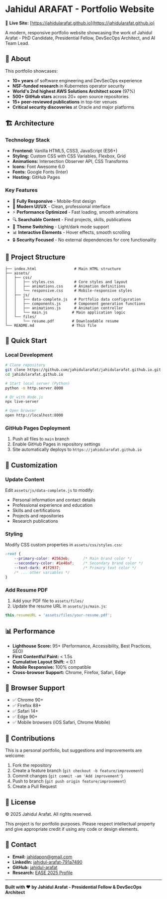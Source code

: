 # Jahidul ARAFAT - Portfolio Website

🚀 **Live Site:** [https://jahidularafat.github.io](https://jahidularafat.github.io)

A modern, responsive portfolio website showcasing the work of Jahidul Arafat - PhD Candidate, Presidential Fellow, DevSecOps Architect, and AI Team Lead.

## 🎯 **About**

This portfolio showcases:
- **10+ years** of software engineering and DevSecOps experience
- **NSF-funded research** in Kubernetes operator security
- **World's 2nd highest AWS Solutions Architect score** (97%)
- **500+ GitHub stars** across 20+ open source repositories
- **15+ peer-reviewed publications** in top-tier venues
- **Critical security discoveries** at Oracle and major platforms

## 🏗️ **Architecture**

### **Technology Stack**
- **Frontend:** Vanilla HTML5, CSS3, JavaScript (ES6+)
- **Styling:** Custom CSS with CSS Variables, Flexbox, Grid
- **Animations:** Intersection Observer API, CSS Transforms
- **Icons:** Font Awesome 6.0
- **Fonts:** Google Fonts (Inter)
- **Hosting:** GitHub Pages

### **Key Features**
- 📱 **Fully Responsive** - Mobile-first design
- 🎨 **Modern UI/UX** - Clean, professional interface
- ⚡ **Performance Optimized** - Fast loading, smooth animations
- 🔍 **Searchable Content** - Find projects, skills, publications
- 🌙 **Theme Switching** - Light/dark mode support
- 📊 **Interactive Elements** - Hover effects, smooth scrolling
- 🔒 **Security Focused** - No external dependencies for core functionality

## 📂 **Project Structure**

```
├── index.html                 # Main HTML structure
├── assets/
│   ├── css/
│   │   ├── styles.css         # Core styles and layout
│   │   ├── animations.css     # Animation definitions
│   │   └── responsive.css     # Mobile-responsive styles
│   ├── js/
│   │   ├── data-complete.js   # Portfolio data configuration
│   │   ├── components.js      # Component generation functions
│   │   ├── animations.js      # Animation controller
│   │   └── main.js           # Main application logic
│   └── files/
│       └── resume.pdf        # Downloadable resume
└── README.md                 # This file
```

## 🚀 **Quick Start**

### **Local Development**
```bash
# Clone repository
git clone https://github.com/jahidularafat/jahidularafat.github.io.git
cd jahidularafat.github.io

# Start local server (Python)
python -m http.server 8000

# Or with Node.js
npx live-server

# Open browser
open http://localhost:8000
```

### **GitHub Pages Deployment**
1. Push all files to `main` branch
2. Enable GitHub Pages in repository settings
3. Site automatically deploys to `https://jahidularafat.github.io`

## 🎨 **Customization**

### **Update Content**
Edit `assets/js/data-complete.js` to modify:
- Personal information and contact details
- Professional experience and education
- Skills and certifications
- Projects and repositories
- Research publications

### **Styling**
Modify CSS custom properties in `assets/css/styles.css`:
```css
:root {
    --primary-color: #2563eb;      /* Main brand color */
    --secondary-color: #1e40af;    /* Secondary brand color */
    --text-dark: #1f2937;          /* Primary text color */
    /* ... other variables */
}
```

### **Add Resume PDF**
1. Add your PDF file to `assets/files/`
2. Update the resume URL in `assets/js/main.js`:
```javascript
this.resumeURL = 'assets/files/your-resume.pdf';
```

## 📊 **Performance**

- **Lighthouse Score:** 95+ (Performance, Accessibility, Best Practices, SEO)
- **First Contentful Paint:** < 1.5s
- **Cumulative Layout Shift:** < 0.1
- **Mobile Responsive:** 100% compatible
- **Cross-browser Support:** Chrome, Firefox, Safari, Edge

## 🔧 **Browser Support**

- ✅ Chrome 90+
- ✅ Firefox 88+
- ✅ Safari 14+
- ✅ Edge 90+
- ✅ Mobile browsers (iOS Safari, Chrome Mobile)

## 🤝 **Contributions**

This is a personal portfolio, but suggestions and improvements are welcome:

1. Fork the repository
2. Create a feature branch (`git checkout -b feature/improvement`)
3. Commit changes (`git commit -am 'Add improvement'`)
4. Push to branch (`git push origin feature/improvement`)
5. Create a Pull Request

## 📝 **License**

© 2025 Jahidul Arafat. All rights reserved.

This project is for portfolio purposes. Please respect intellectual property and give appropriate credit if using any code or design elements.

## 📧 **Contact**

- **Email:** jahidapon@gmail.com
- **LinkedIn:** [jahidul-arafat-791a7490](https://linkedin.com/in/jahidul-arafat-791a7490)
- **GitHub:** [jahidul-arafat](https://github.com/jahidul-arafat)
- **Research:** [EASE 2025 Profile](https://conf.researchr.org/profile/ease-2025/jahidularafat)

---

**Built with ❤️ by Jahidul Arafat - Presidential Fellow & DevSecOps Architect**